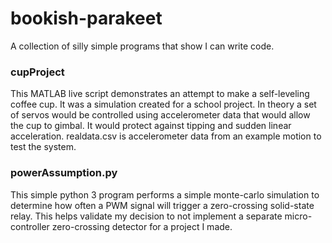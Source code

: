 # bookish-parakeet
A collection of silly simple programs that show I can write code.
<h3>cupProject</h2>

This MATLAB live script demonstrates an attempt to make a self-leveling coffee cup. It was a simulation created for a school project. In theory a set of servos would be controlled using accelerometer data that would allow the cup to gimbal. It would protect against tipping and sudden linear acceleration. realdata.csv is accelerometer data from an example motion to test the system.

<h3>powerAssumption.py</h2>

This simple python 3 program performs a simple monte-carlo simulation to determine how often a PWM signal will trigger a zero-crossing solid-state relay. This helps validate my decision to not implement a separate micro-controller zero-crossing detector for a project I made.
